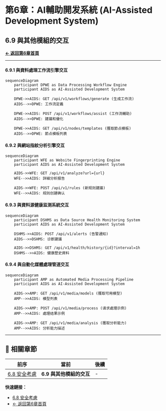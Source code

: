 # 第6章：AI輔助開发系統 (AI-Assisted Development System)

## 6.9 與其他模組的交互

**[← 返回第6章首頁](ch6-index.md)**

---

#### 6.9.1 與資料處理工作流引擎交互

```mermaid
sequenceDiagram
    participant DPWE as Data Processing Workflow Engine
    participant AIDS as AI-Assisted Development System
    
    DPWE->>AIDS: GET /api/v1/workflows/generate (生成工作流)
    AIDS-->>DPWE: 工作流定義
    
    DPWE->>AIDS: POST /api/v1/workflows/assist (工作流輔助)
    AIDS-->>DPWE: 建議和優化
    
    DPWE->>AIDS: GET /api/v1/nodes/templates (獲取節点模板)
    AIDS-->>DPWE: 節点模板列表
```

#### 6.9.2 與網站指紋分析引擎交互

```mermaid
sequenceDiagram
    participant WFE as Website Fingerprinting Engine
    participant AIDS as AI-Assisted Development System
    
    AIDS->>WFE: GET /api/v1/analyze?url={url}
    WFE-->>AIDS: 詳細分析报告
    
    AIDS->>WFE: POST /api/v1/rules (新规则建議)
    WFE-->>AIDS: 规则创建确认
```

#### 6.9.3 與資料源健康监测系統交互

```mermaid
sequenceDiagram
    participant DSHMS as Data Source Health Monitoring System
    participant AIDS as AI-Assisted Development System
    
    DSHMS->>AIDS: POST /api/v1/alerts (告警通知)
    AIDS-->>DSHMS: 诊断建議
    
    AIDS->>DSHMS: GET /api/v1/health/history/{id}?interval=1h
    DSHMS-->>AIDS: 健康歷史資料
```

#### 6.9.4 與自動化媒體處理管道交互

```mermaid
sequenceDiagram
    participant AMP as Automated Media Processing Pipeline
    participant AIDS as AI-Assisted Development System
    
    AIDS->>AMP: GET /api/v1/media/models (獲取可用模型)
    AMP-->>AIDS: 模型列表
    
    AIDS->>AMP: POST /api/v1/media/process (请求處理示例)
    AMP-->>AIDS: 處理结果示例
    
    AIDS->>AMP: GET /api/v1/media/analysis (獲取分析能力)
    AMP-->>AIDS: 分析能力描述
```

---

## 📑 相關章節

| 前序 | 當前 | 後續 |
|-----|------|------|
| [6.8 安全考慮](ch6-8-安全考慮.md) | **6.9 與其他模組的交互** | - |

**快速鏈接：**
- [6.8 安全考慮](ch6-8-安全考慮.md)
- [← 返回第6章首頁](ch6-index.md)
